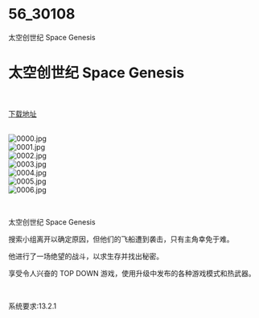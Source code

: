# 56_30108
太空创世纪 Space Genesis
# 太空创世纪 Space Genesis
 <br/></br>
[下载地址](https://www.switch520.cc/article/30108 "下载地址")
<br/></br>

<p><img title="0000.jpg" src="https://www.switch520.cc/muke_img/2022_04_22_0e80202675ba5.jpg" alt="0000.jpg"><br>
<img title="0001.jpg" src="https://www.switch520.cc/muke_img/2022_04_22_30fba1bb742e0.jpg" alt="0001.jpg"><br>
<img title="0002.jpg" src="https://www.switch520.cc/muke_img/2022_04_22_e6a808fbf5a63.jpg" alt="0002.jpg"><br>
<img title="0003.jpg" src="https://www.switch520.cc/muke_img/2022_04_22_2b799f64f203a.jpg" alt="0003.jpg"><br>
<img title="0004.jpg" src="https://www.switch520.cc/muke_img/2022_04_22_c1592b80fa84e.jpg" alt="0004.jpg"><br>
<img title="0005.jpg" src="https://www.switch520.cc/muke_img/2022_04_22_4caa588dfd461.jpg" alt="0005.jpg"><br>
<img title="0006.jpg" src="https://www.switch520.cc/muke_img/2022_04_22_3f45a83080a4b.jpg" alt="0006.jpg"></p>
<p>&nbsp;</p>
<p>太空创世纪 Space Genesis</p>
<p>搜索小组离开以确定原因，但他们的飞船遭到袭击，只有主角幸免于难。</p>
<p>他进行了一场绝望的战斗，以求生存并找出秘密。</p>
<p>享受令人兴奋的 TOP DOWN 游戏，使用升级中发布的各种游戏模式和热武器。</p>
<p>&nbsp;</p>
<p>系统要求:13.2.1</p>



